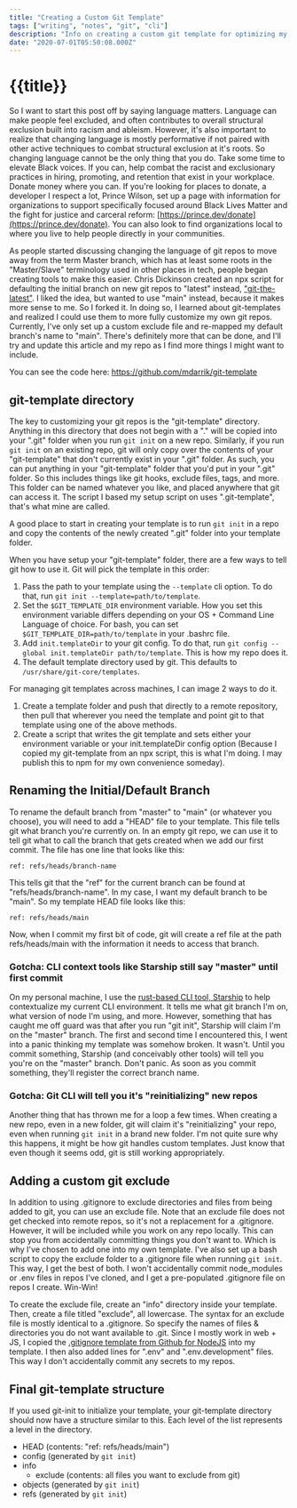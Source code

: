 ```yaml
---
title: "Creating a Custom Git Template"
tags: ["writing", "notes", "git", "cli"]
description: "Info on creating a custom git template for optimizing my repo preferences!"
date: "2020-07-01T05:50:08.000Z"
---
```


# {{title}}

So I want to start this post off by saying language matters. Language can make people feel excluded, and often contributes to overall structural exclusion built into racism and ableism. However, it's also important to realize that changing language is mostly performative if not paired with other active techniques to combat structural exclusion at it's roots. So changing language cannot be the only thing that you do. Take some time to elevate Black voices. If you can, help combat the racist and exclusionary practices in hiring, promoting, and retention that exist in your workplace. Donate money where you can. If you're looking for places to donate, a developer I respect a lot, Prince Wilson, set up a page with information for organizations to support specifically focused around Black Lives Matter and the fight for justice and carceral reform: [https://prince.dev/donate](https://prince.dev/donate). You can also look to find organizations local to where you live to help people directly in your communities. 

As people started discussing changing the language of git repos to move away from the term Master branch, which has at least some roots in the "Master/Slave" terminology used in other places in tech, people began creating tools to make this easier. Chris Dickinson created an npx script for defaulting the initial branch on new git repos to "latest" instead, ["git-the-latest"](https://github.com/chrisdickinson/git-the-latest). I liked the idea, but wanted to use "main" instead, because it makes more sense to me. So I forked it. In doing so, I learned about git-templates and realized I could use them to more fully customize my own git repos. Currently, I've only set up a custom exclude file and re-mapped my default branch's name to "main". There's definitely more that can be done, and I'll try and update this article and my repo as I find more things I might want to include. 

You can see the code here: https://github.com/mdarrik/git-template


## git-template directory 
The key to customizing your git repos is the "git-template" directory. Anything in this directory that does not begin with a "." will be copied into your ".git" folder when you run `git init` on a new repo. Similarly, if you run `git init` on an existing repo, git will only copy over the contents of your "git-template" that don't currently exist in your ".git" folder. As such, you can put anything in your "git-template" folder that you'd put in your ".git" folder. So this includes things like git hooks, exclude files, tags, and more. This folder can be named whatever you like, and placed anywhere that git can access it. The script I based my setup script on uses ".git-template", that's what mine are called. 

A good place to start in creating your template is to run `git init` in a repo and copy the contents of the newly created ".git" folder into your template folder. 

When you have setup your "git-template" folder, there are a few ways to tell git how to use it. Git will pick the template in this order: 

1. Pass the path to your template using the `--template` cli option. To do that, run `git init --template=path/to/template`.
2. Set the `$GIT_TEMPLATE_DIR` environment variable. How you set this environment variable differs depending on your OS + Command Line Language of choice. For bash, you can set `$GIT_TEMPLATE_DIR=path/to/template` in your .bashrc file. 
3. Add `init.templateDir` to your git config. To do that, run `git config --global init.templateDir path/to/template`. This is how my repo does it. 
4. The default template directory used by git. This defaults to `/usr/share/git-core/templates`. 

For managing git templates across machines, I can image 2 ways to do it.
1. Create a template folder and push that directly to a remote repository, then pull that wherever you need the template and point git to that template using one of the above methods. 
2. Create a script that writes the git template and sets either your environment variable or your init.templateDir config option (Because I copied my git-template from an npx script, this is what I'm doing. I may publish this to npm for my own convenience someday).


## Renaming the Initial/Default Branch

To rename the default branch from "master" to "main" (or whatever you choose), you will need to add a "HEAD" file to your template. This file tells git what branch you're currently on. In an empty git repo, we can use it to tell git what to call the branch that gets created when we add our first commit. The file has one line that looks like this: 

```
ref: refs/heads/branch-name
```

This tells git that the "ref" for the current branch can be found at "refs/heads/branch-name". In my case, I want my default branch to be "main". So my template HEAD file looks like this: 

```
ref: refs/heads/main
```

Now, when I commit my first bit of code, git will create a ref file at the path refs/heads/main with the information it needs to access that branch. 

### Gotcha: CLI context tools like Starship still say "master" until first commit
On my personal machine, I use the [rust-based CLI tool, Starship](https://starship.rs) to help contextualize my current CLI environment. It tells me what git branch I'm on, what version of node I'm using, and more. However, something that has caught me off guard was that after you run "git init", Starship will claim I'm on the "master" branch. The first and second time I encountered this, I went into a panic thinking my template was somehow broken. It wasn't. Until you commit something, Starship (and conceivably other tools) will tell you you're on the "master" branch. Don't panic. As soon as you commit something, they'll register the correct branch name. 

### Gotcha: Git CLI will tell you it's "reinitializing" new repos
Another thing that has thrown me for a loop a few times. When creating a new repo, even in a new folder, git will claim it's "reinitializing" your repo, even when running `git init` in a brand new folder. I'm not quite sure why this happens, it might be how git handles custom templates. Just know that even though it seems odd, git is still working appropriately. 

## Adding a custom git exclude 
In addition to using .gitignore to exclude directories and files from being added to git, you can use an exclude file. Note that an exclude file does not get checked into remote repos, so it's not a replacement for a .gitignore. However, it will be included while you work on any repo locally. This can stop you from accidentally committing things you don't want to. Which is why I've chosen to add one into my own template. I've also set up a bash script to copy the exclude folder to a .gitignore file when running `git init`. This way, I get the best of both. I won't accidentally commit node_modules or .env files in repos I've cloned, and I get a pre-populated .gitignore file on repos I create. Win-Win!

To create the exclude file, create an "info" directory inside your template. Then, create a file titled "exclude", all lowercase. The syntax for an exclude file is mostly identical to a .gitignore. So specify the names of files & directories you do not want available to .git. Since I mostly work in web + JS, I copied the [.gitignore template from Github for NodeJS](https://github.com/github/gitignore/blob/master/Node.gitignore) into my template. I then also added lines for ".env" and ".env.development" files. This way I don't accidentally commit any secrets to my repos. 

## Final git-template structure

If you used git-init to initialize your template, your git-template directory should now have a structure similar to this. Each level of the list represents a level in the directory.  

- HEAD (contents: "ref: refs/heads/main")
- config (generated by `git init`)
- info 
    - exclude (contents: all files you want to exclude from git)
- objects (generated by `git init`)
- refs (generated by `git init`)
